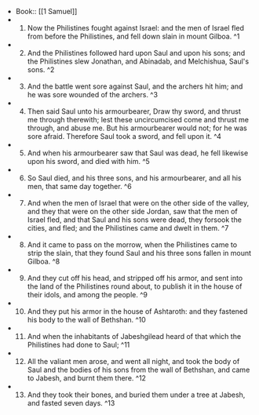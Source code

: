 - Book:: [[1 Samuel]]
- 1. Now the Philistines fought against Israel: and the men of Israel fled from before the Philistines, and fell down slain in mount Gilboa. ^1
- 2. And the Philistines followed hard upon Saul and upon his sons; and the Philistines slew Jonathan, and Abinadab, and Melchishua, Saul's sons. ^2
- 3. And the battle went sore against Saul, and the archers hit him; and he was sore wounded of the archers. ^3
- 4. Then said Saul unto his armourbearer, Draw thy sword, and thrust me through therewith; lest these uncircumcised come and thrust me through, and abuse me. But his armourbearer would not; for he was sore afraid. Therefore Saul took a sword, and fell upon it. ^4
- 5. And when his armourbearer saw that Saul was dead, he fell likewise upon his sword, and died with him. ^5
- 6. So Saul died, and his three sons, and his armourbearer, and all his men, that same day together. ^6
- 7. And when the men of Israel that were on the other side of the valley, and they that were on the other side Jordan, saw that the men of Israel fled, and that Saul and his sons were dead, they forsook the cities, and fled; and the Philistines came and dwelt in them. ^7
- 8. And it came to pass on the morrow, when the Philistines came to strip the slain, that they found Saul and his three sons fallen in mount Gilboa. ^8
- 9. And they cut off his head, and stripped off his armor, and sent into the land of the Philistines round about, to publish it in the house of their idols, and among the people. ^9
- 10. And they put his armor in the house of Ashtaroth: and they fastened his body to the wall of Bethshan. ^10
- 11. And when the inhabitants of Jabeshgilead heard of that which the Philistines had done to Saul; ^11
- 12. All the valiant men arose, and went all night, and took the body of Saul and the bodies of his sons from the wall of Bethshan, and came to Jabesh, and burnt them there. ^12
- 13. And they took their bones, and buried them under a tree at Jabesh, and fasted seven days. ^13
